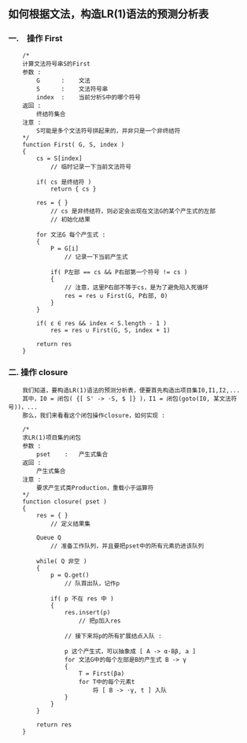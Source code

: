 ## 如何根据文法，构造LR(1)语法的预测分析表 ##


### 一.　操作 First ###

        /*  
        计算文法符号串S的First  
        参数 :  
            G      :    文法  
            S      :    文法符号串  
            index  :    当前分析S中的哪个符号  
        返回 :  
            终结符集合  
        注意 :  
            S可能是多个文法符号拼起来的，并非只是一个非终结符  
        */  
        function First( G, S, index )  
        {  
            cs = S[index]  
                // 临时记录一下当前文法符号  
            
            if( cs 是终结符 )  
                return { cs }  
            
            res = { }  
                // cs 是非终结符，则必定会出现在文法G的某个产生式的左部  
                // 初始化结果  
            
            for 文法G 每个产生式 :  
            {  
                P = G[i]  
                    // 记录一下当前产生式  
                
                if( P左部 == cs && P右部第一个符号 != cs )  
                {  
                    // 注意，这里P右部不等于cs，是为了避免陷入死循环  
                    res = res ∪ First(G, P右部, 0)  
                }  
            }  
            
            if( ε ∈ res && index < S.length - 1 )  
                res = res ∪ First(G, S, index + 1)  
            
            return res  
        }  


### 二. 操作 closure ###

        我们知道，要构造LR(1)语法的预测分析表，便要首先构造出项目集I0,I1,I2,...  
        其中，I0 = 闭包( {[ S' -> ·S, $ ]} )，I1 = 闭包(goto(I0, 某文法符号))，...  
        那么，我们来看看这个闭包操作closure，如何实现 :  
        
        /*  
        求LR(1)项目集的闭包  
        参数 :  
            pset    :   产生式集合  
        返回 :  
            产生式集合  
        注意 :  
            要求产生式类Production，重载小于运算符  
        */  
        function closure( pset )  
        {  
            res = { }  
                // 定义结果集  
            
            Queue Q  
                // 准备工作队列，并且要把pset中的所有元素扔进该队列  
            
            while( Q 非空 )  
            {  
                p = Q.get()  
                    // 队首出队，记作p  
                
                if( p 不在 res 中 )  
                {  
                    res.insert(p)  
                        // 把p加入res  
                    
                    // 接下来将p的所有扩展结点入队 :  
                     
                    p 这个产生式，可以抽象成 [ A -> α·Bβ, a ]  
                    for 文法G中的每个左部是B的产生式 B -> γ  
                    {  
                        T = First(βa)  
                        for T中的每个元素t  
                            将 [ B -> ·γ, t ] 入队  
                    }  
                }  
            }  
            
            return res  
        }  
